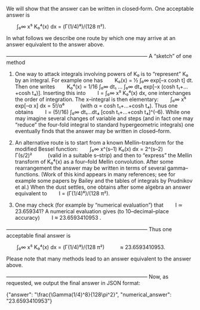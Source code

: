 We will show that the answer can be written in closed‐form. One acceptable answer is

  ∫₀∞ x⁵ K₀⁴(x) dx = (Γ(1/4)⁸)/(128 π²).

In what follows we describe one route by which one may arrive at an answer equivalent to the answer above.

––––––––––––––––––––––––––––––––––––––––––––––––––––––
A “sketch” of one method

1. One way to attack integrals involving powers of K₀ is to “represent” K₀ by an integral. For example one has
  K₀(x) = ½ ∫₀∞ exp[–x cosh t] dt.
Then one writes
  K₀⁴(x) = 1/16 ∫₀∞ dt₁ … ∫₀∞ dt₄ exp[–x (cosh t₁+…+cosh t₄)].
Inserting this into
  I = ∫₀∞ x⁵ K₀⁴(x) dx,
one interchanges the order of integration. The x–integral is then elementary:
  ∫₀∞ x⁵ exp[–α x] dx = 5!/α⁶   (with α = cosh t₁+…+cosh t₄).
Thus one obtains
  I = (5!/16) ∫₀∞ dt₁…dt₄ [cosh t₁+…+cosh t₄]^(–6).
While one may imagine several changes of variable and steps (and in fact one may “reduce” the four‐fold integral to standard hypergeometric integrals) one eventually finds that the answer may be written in closed–form.

2. An alternative route is to start from a known Mellin–transform for the modified Bessel function:
  ∫₀∞ x^(s–1) K₀(x) dx = 2^(s–2) Γ(s/2)²   (valid in a suitable s–strip)
and then to “express” the Mellin transform of K₀⁴(x) as a four–fold Mellin convolution. After some rearrangement the answer may be written in terms of several gamma–functions. (Work of this kind appears in many references; see for example some papers by Bailey and the tables of integrals by Prudnikov et al.) When the dust settles, one obtains after some algebra an answer equivalent to
  I = (Γ(1/4)⁸)/(128 π²).

3. One may check (for example by “numerical evaluation”) that
  I ≃ 23.659341?
A numerical evaluation gives (to 10–decimal–place accuracy)
  I ≈ 23.6593410953 .

––––––––––––––––––––––––––––––––––––––––––––––––––––––
Thus one acceptable final answer is

  ∫₀∞ x⁵ K₀⁴(x) dx = (Γ(1/4)⁸)/(128 π²)   ≈ 23.6593410953.

Please note that many methods lead to an answer equivalent to the answer above.

––––––––––––––––––––––––––––––––––––––––––––––––––––––
Now, as requested, we output the final answer in JSON format:

{"answer": "\\frac{\\Gamma(1/4)^8}{128\\pi^2}", "numerical_answer": "23.6593410953"}